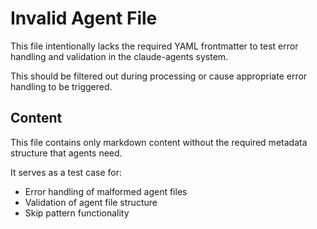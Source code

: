 # Invalid Agent File

This file intentionally lacks the required YAML frontmatter
to test error handling and validation in the claude-agents system.

This should be filtered out during processing or cause appropriate
error handling to be triggered.

## Content

This file contains only markdown content without the required
metadata structure that agents need.

It serves as a test case for:
- Error handling of malformed agent files
- Validation of agent file structure
- Skip pattern functionality